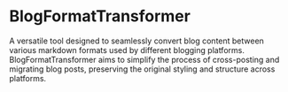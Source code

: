 # BlogFormatTransformer
A versatile tool designed to seamlessly convert blog content between various markdown formats used by different blogging platforms. BlogFormatTransformer aims to simplify the process of cross-posting and migrating blog posts, preserving the original styling and structure across platforms.
